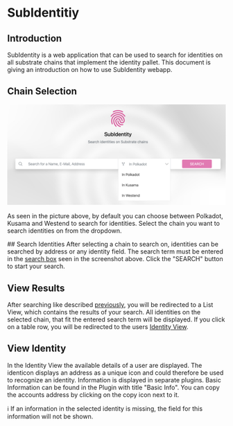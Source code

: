
# SubIdentitiy
## Introduction
SubIdentity is a web application that can be used to search for identities on all substrate chains that implement the identity pallet. This document is giving an introduction on how to use SubIdentity webapp.

## Chain Selection
![Search Bar](./assets/searchBar.png)<a id="searchBar"></a>

As seen in the picture above, by default you can choose between Polkadot, Kusama and Westend to search for identities. Select the chain you want to search identities on from the dropdown.

##<a id="searchIdentities"></a> Search Identities
After selecting a chain to search on, identities can be searched by address or any identity field. The search term must be entered in the [search box](#searchBar) seen in the screenshot above. Click the "SEARCH" button to start your search.

## View Results

After searching like described [previously](#searchIdentities), you will be redirected to a List View, which contains the results of your search. All identities on the selected chain, that fit the entered search term will be displayed.
If you click on a table row, you will be redirected to the users [Identity View](#identityView).

## <a id="identityView"></a> View Identity

In the Identity View the available details of a user are displayed. The identicon displays an address as a unique icon and could therefore be used to recognize an identity. Information is displayed in separate plugins. Basic Information can be found in the Plugin with title "Basic Info".  You can copy the accounts address by clicking on the copy icon next to it.

ℹ️ If an information in the selected identity is missing, the field for this information will not be shown.
